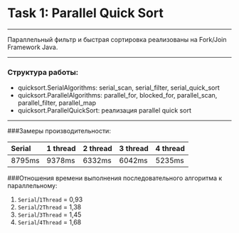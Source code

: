 # Task 1: Parallel Quick Sort
***
Параллельный фильтр и быстрая сортировка реализованы на Fork/Join Framework Java. 
***
### Структура работы:
+ quicksort.SerialAlgorithms: serial_scan, serial_filter, serial_quick_sort
+ quicksort.ParallelAlgorithms: parallel_for, blocked_for, parallel_scan, parallel_filter, parallel_map
+ quicksort.ParallelQuickSort: реализация parallel quick sort
***
###Замеры производительности: <br/>

| Serial | 1 thread | 2 thread | 3 thread | 4 thread
|:----|:----|:----|:----|:----|
| 8795ms | 9378ms | 6332ms | 6042ms | 5235ms

###Отношения времени выполнения последовательного алгоритма к параллельному: <br/>
1. `Serial`/`1Thread` = 0,93
2. `Serial`/`2Thread` = 1,38
3. `Serial`/`3Thread` = 1,45
4. `Serial`/`4Thread` = 1,68
